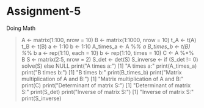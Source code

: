 # Assignment-5
Doing Math
> A <- matrix(1:100, nrow = 10)
> B <- matrix(1:1000, nrow = 10)
> t_A <- t(A)
> t_B <- t(B)
> a <- 1:10
> b <- 1:10
> A_times_a <- A %*% a
> B_times_b <- t(B) %*% b
> a <- rep(1:10, each = 10)
> b <- rep(1:10, times = 10)
> C <- A %*% B
> S <- matrix(2:5, nrow = 2)
> S_det <- det(S)
> S_inverse <- if (S_det != 0) solve(S) else NULL
> print("A times a:")
[1] "A times a:"
> print(A_times_a)
> print("B times b:")
[1] "B times b:"
> print(B_times_b)
> print("Matrix multiplication of A and B:")
[1] "Matrix multiplication of A and B:"
> print(C)
> print("Determinant of matrix S:")
[1] "Determinant of matrix S:"
> print(S_det)
> print("Inverse of matrix S:")
[1] "Inverse of matrix S:"
> print(S_inverse)
